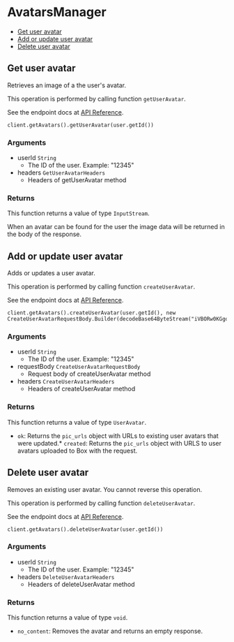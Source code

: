 # AvatarsManager


- [Get user avatar](#get-user-avatar)
- [Add or update user avatar](#add-or-update-user-avatar)
- [Delete user avatar](#delete-user-avatar)

## Get user avatar

Retrieves an image of a the user's avatar.

This operation is performed by calling function `getUserAvatar`.

See the endpoint docs at
[API Reference](https://developer.box.com/reference/get-users-id-avatar/).

<!-- sample get_users_id_avatar -->
```
client.getAvatars().getUserAvatar(user.getId())
```

### Arguments

- userId `String`
  - The ID of the user. Example: "12345"
- headers `GetUserAvatarHeaders`
  - Headers of getUserAvatar method


### Returns

This function returns a value of type `InputStream`.

When an avatar can be found for the user the
image data will be returned in the body of the
response.


## Add or update user avatar

Adds or updates a user avatar.

This operation is performed by calling function `createUserAvatar`.

See the endpoint docs at
[API Reference](https://developer.box.com/reference/post-users-id-avatar/).

<!-- sample post_users_id_avatar -->
```
client.getAvatars().createUserAvatar(user.getId(), new CreateUserAvatarRequestBody.Builder(decodeBase64ByteStream("iVBORw0KGgoAAAANSUhEUgAAAQAAAAEAAQMAAABmvDolAAAAA1BMVEW10NBjBBbqAAAAH0lEQVRoge3BAQ0AAADCoPdPbQ43oAAAAAAAAAAAvg0hAAABmmDh1QAAAABJRU5ErkJggg==")).picFileName("avatar.png").picContentType("image/png").build())
```

### Arguments

- userId `String`
  - The ID of the user. Example: "12345"
- requestBody `CreateUserAvatarRequestBody`
  - Request body of createUserAvatar method
- headers `CreateUserAvatarHeaders`
  - Headers of createUserAvatar method


### Returns

This function returns a value of type `UserAvatar`.

* `ok`: Returns the `pic_urls` object with URLs to existing
user avatars that were updated.* `created`: Returns the `pic_urls` object with URLS to user avatars
uploaded to Box with the request.


## Delete user avatar

Removes an existing user avatar.
You cannot reverse this operation.

This operation is performed by calling function `deleteUserAvatar`.

See the endpoint docs at
[API Reference](https://developer.box.com/reference/delete-users-id-avatar/).

<!-- sample delete_users_id_avatar -->
```
client.getAvatars().deleteUserAvatar(user.getId())
```

### Arguments

- userId `String`
  - The ID of the user. Example: "12345"
- headers `DeleteUserAvatarHeaders`
  - Headers of deleteUserAvatar method


### Returns

This function returns a value of type `void`.

* `no_content`: Removes the avatar and returns an empty response.


